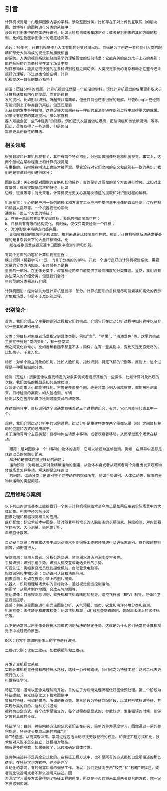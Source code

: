 ## 引言
    计算机视觉是一门理解图像内容的学科。涉及整图分类，比如存在于对上传到互联网（如朋友圈、微博等）的图片进行分类的系统中；
    涉及到对图像中的物体进行识别，比如人脸检测或者车牌识别；或者是对图像的其他方面的检测、比如生物医学图像上的癌症检测等。
  
    源起：70年代，计算机视觉作为人工智能的分支领域出现。目标是为了创建一套和我们人类的眼睛和部分大脑构成的视觉系统旗鼓相当
    的系统。人类的视觉系统能轻而易举的理解图像的任何场景：它能完美的区分成千上万的类别；能在短短的几百毫秒里在某个场景中找
    到目标物体；能灵活而快速的在多种识别过程之间切换。人类视觉系统的复杂和动态性至今还未很好的理解，不过这也恰恰证明，计算
    机视觉这一目标的雄心勃勃！
    
    前沿：历经50年的发展，计算机视觉任然是一个前沿的学科。现代计算机视觉的成果更多取决于计算机速度和内存的发展，而非新颖算
    发的提出。比如形状识别，听起来非常简单，但是目前也还未很好的理解。尽管Google已经拥有能识别上千种类目的系统，但是还是会
    无征兆的发生各种故障。这也促使大家期待有一种新的算法能够在识别过程中取得更大的成果。如果没有这样的算法提出，那么家庭机
    器人可能会犯一些“神经质”的错误，例如把洗衣篮当做垃圾桶，把玻璃柜和微波炉混淆，等等。因此，尽管取得了一些进展，但是仍旧
    需要更具创新性的算法。
    
    
  ### 相关领域
    很多领域和计算机视觉有关，其中有两个特别相近，分别叫做图像处理和机器视觉。事实上，这两个领域在某种程度上和计算机视觉是
    有重叠的。有时候在叫法上也经常被弄混。尽管没有对它们之间的定义和区别有一致的共识，我们还是尝试对他们进行区分：
    
    图像处理：关心的是对图像的变换和其他操作，目的是针对图像的某个方面进行增强。比如对比度增强，或者提取低层次的特征，比如
    边缘、斑点等等；对比来看，计算机视觉更关心高层次特征的提取和对识别过程的解释。
    
    机器视觉：关心的是应用一系列的技术和方法在工业应用中提供基于图像的自动检测、过程控制和机器人指导等。一个机器视觉的系统
    通常有下面三个方面的特征：
    a、在统一单调的背景中发现目标，表现的相对简单可控；
    b、目标具有有限的结构变化，有时候，仅仅只需要检测一个目标；
    c、对3D影像中精确方向感兴趣。
      比如收费站的车牌检测和读取，相对来说是比较简单可控的。相比，计算机视觉系统通常要处理的是复杂背景下的大量目标物体，比
      如在谷歌街景或者交通卡口图像中检测车牌和识别。
    
    有两个方面的内容和计算机视觉重叠：
    模式识别（机器学习）：是一门关于分类的的学科。开发一个运行良好的计算机视觉系统，需要大量的分类方法知识。有时候甚至是最
    重要的一部分。在图像分类中，深度神经网络目前提供了最高精度的分类算法。显然，我们没有办法深入的介绍分类，但是我们会对一
    些典型的分类器进行介绍。
    
    计算机图形：经常被认为是计算机是觉得一部分。计算机图形的目标是尽可能紧凑和高效的表示对象和场景，但是不涉及识别过程。
    
 ### 识别简介
 
    首先，我们介绍三个主要的识别过程和它们的挑战。介绍它们在运动分析过程中如何称呼以及介绍一些其他识别任务。
    
    分类：将目标对象或者场景指定到具体类别，例如“车”、“苹果”、“海滩景色”等。这里的挑战主要在于处理“类内变化”，有一些类实
    例之间变化非常小，比如香蕉看起来都差不多；同样，在有一些类别中，变化又是无穷无尽的，比如椅子，千变万化。
    
    标识：对单个独立对象的识别，比如人脸识别、指纹识别、特定飞机的识别等。原则上，这个过程是一种更精细的分类。
    
    检测（定位）：搜索图像以查找特定的对象实例或者进行其他的一些操作，比如计算对象出现的次数。我们面临的挑战是如何高效检测，
    以及无论对象大小都能被找到。不管是覆盖整个图，还是非常小到人很难察觉，都能被检测出来。目标检测的案例，如人脸检测、车辆
    检测以及在医疗影像中检测可能变异的细胞等。
    
    在这篇内容中，目标识别这个词通常意味着这三个过程的组合，有时，它也可能只代表其中一个。
    
    现在，我们介绍运动分析中的识别过程。运动分析是重建物体在两个图像记录（帧）之间目标移动的位置和方式的通用属于。
    关于运动有两个主要类型：目标物体在场景中移动，或者观察者移动，从而感觉整个场景在移动。
    
      跟踪：是对图像中一个（移动）物体的追踪，它可以被视为逐帧检测。例如：在屏幕中追踪足球运动员的总跑步距离。
      解决的是物体在哪里移动的问题；
      运动预测：对每帧之间对象精确运动的重建，从物体本身或者从观察者两个角度出发来观察物体或场景怎样移动。解决的是怎样运动
      的问题。运动分类：是识别整个完整动作的挑战所在，例如手势识别、人体运动等，解决的是物体运动的类型问题。
      
### 应用领域与案例

    以下列出的领域基本上能给我们一个关于计算机视觉技术至今为止是如果应用到实际场景中的大体印象。列表中还包括涉及
    图像处理和机器视觉相关的应用。
    医疗影像：标记术前术中图像、针对随着年龄增长的人脑形态的长期研究、肿瘤检测、对内部器官的形状、大小测量、染色体分析、
    血细胞计数等。
    
    自动安全驾驶：在像雷达等主动识别技术不能很好工作的领域进行交通标志识别、意外障碍物检测等，如街道行人。
    
    安防监测：监测入侵者、分析公路交通、监测溺水游泳池溺水受害者等。
    手势识别：识别手语手势，识别人机交互或电话会议的手势。
    可视认证：例如家庭成员做到摄像机前，自动登录电脑等。
    指纹识别和生物识别：自动访问认证和法医应用。
    图像监测：比如在搜索引擎上的图片搜索。
    机器人：识别和理解场景中的目标物体，通过视觉反馈控制运动。
    制图学：从照片制作地图，合成天气地图等。
    雷达成像：目标探测与识别，直升机和飞机着陆时的制导，遥控飞行器（RPV）制导，导弹和卫星视觉提示。
    遥感：利用卫星图像进行多光谱图像分析、天气预报、城市、农业和海洋环境分类和监测。
    机器检查：零件缺陷和故障检查：比如飞机机翼，x射线检查钢铁缺陷、装配流水线上的零件标识等。
    
    以下是通常可以用图像处理技术和模式识别解决的特定任务。这就是为什么它们通常在计算机视觉书中被轻视的原因。
    
    OCR：对写手或印刷图像上的字符进行识别。
    
    二维码识别：读取二维码，如数据矩阵和二维码。
    
    
    开发计算机视觉系统
    实现计算机视觉任务有两种技术路线，路线一为传统路线，我们称之为特征工程；路线二代表更流行的方式
    叫做特征学习。
    
    特征工程：通常以图像处理阶段开始，目的在于为后续处理流程做好图像预处理。第二个阶段为特征提取，在光线变化之下搜索图像中
    鲁棒的特征。例如轮廓角、所谓的斑点等。第三阶段为特征匹配阶段，以某种形式标识特征，并实现分类的目的。这种方式通常
    被称为白盒方式。各个技术是独立的，每个过程都是显式的，参数较少，发生错误的时候，能够定位到具体的步骤。
    
    特征学习：目前，神经网络方法的研究者们正在研究，简单的称为深度学习。图像通过一系列卷积处理，特征逐步提取出来并构成“全
    局”特征图。从而实现决策。学习过程包括自动寻找无数卷积的权重。和特征工程方式相比，技术相对来说不怎么独立，过程相对隐性。
    拥有更多的参数，如果失败了，比较难确定具体位置。
    
    这两种描述并不是完全公式化的。在特征工程方式中，也不是所有的方式都如白盒所描述的那么透明。在特征学习方式中，也不是完全
    自动化的学习，有时候需后续的调参工作。所以，我们更倾向于用“较亮”和“较暗”来描述，或者说比较透明或者不那么透明来描述。因
    为深度学习很多方面是得到了特征工程的启发，所以在不久的将来出现两者结合的方式，你一定不要感到惊讶。
    
    
    
    
